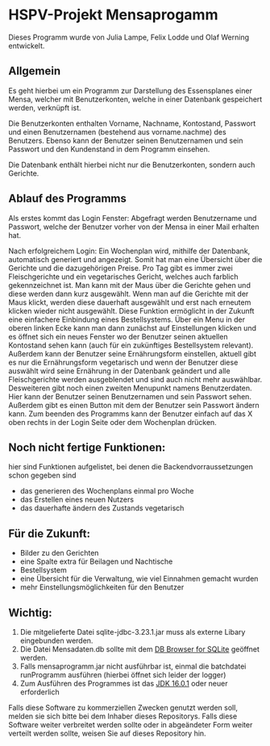 # HSPV-Projekt Mensaprogamm

Dieses Programm wurde von Julia Lampe, Felix Lodde und Olaf Werning entwickelt.

Allgemein
-------------------------------
Es geht hierbei um ein Programm zur Darstellung des Essensplanes einer Mensa, welcher mit Benutzerkonten, welche in einer Datenbank gespeichert werden, verknüpft ist.

Die Benutzerkonten enthalten Vorname, Nachname, Kontostand, Passwort und einen Benutzernamen (bestehend aus vorname.nachme) des Benutzers.
Ebenso kann der Benutzer seinen Benutzernamen und sein Passwort und den Kundenstand in dem Programm einsehen.

Die Datenbank enthält hierbei nicht nur die Benutzerkonten, sondern auch Gerichte.

Ablauf des Programms
-----------------------------
Als erstes kommt das Login Fenster:
Abgefragt werden Benutzername und Passwort, welche der Benutzer vorher von der Mensa in einer Mail erhalten hat.

Nach erfolgreichem Login:
Ein Wochenplan wird, mithilfe der Datenbank, automatisch generiert und angezeigt. Somit hat man eine Übersicht über die Gerichte und die dazugehörigen Preise.
Pro Tag gibt es immer zwei Fleischgerichte und ein vegetarisches Gericht, welches auch farblich gekennzeichnet ist. 
Man kann mit der Maus über die Gerichte gehen und diese werden dann kurz ausgewählt. Wenn man auf die Gerichte mit der Maus klickt, werden diese dauerhaft ausgewählt und erst nach erneutem klicken wieder nicht ausgewählt. Diese Funktion ermöglicht in der Zukunft eine einfachere Einbindung eines Bestellsystems.
Über ein Menu in der oberen linken Ecke kann man dann zunächst auf Einstellungen klicken und es öffnet sich ein neues Fenster wo der Benutzer seinen aktuellen Kontostand sehen kann (auch für ein zukünftiges Bestellsystem relevant). Außerdem kann der Benutzer seine Ernährungsform einstellen, aktuell gibt es nur die Ernährungsform vegetarisch und wenn der Benutzer diese auswählt wird seine Ernährung in der Datenbank geändert und alle Fleischgerichte werden ausgeblendet und sind auch nicht mehr auswählbar.
Desweiteren gibt noch einen zweiten Menupunkt namens Benutzerdaten. Hier kann der Benutzer seinen Benutzernamen und sein Passwort sehen. Außerdem gibt es einen Button mit dem der Benutzer sein Passwort ändern kann.
Zum beenden des Programms kann der Benutzer einfach auf das X oben rechts in der Login Seite oder dem Wochenplan drücken.


Noch nicht fertige Funktionen:
-----------------------------------
hier sind Funktionen aufgelistet, bei denen die Backendvorraussetzungen schon gegeben sind
- das generieren des Wochenplans einmal pro Woche
- das Erstellen eines neuen Nutzers
- das dauerhafte ändern des Zustands vegetarisch


Für die Zukunft:
--------------------------------
- Bilder zu den Gerichten
- eine Spalte extra für Beilagen und Nachtische
- Bestellsystem
- eine Übersicht für die Verwaltung, wie viel Einnahmen gemacht wurden
- mehr Einstellungsmöglichkeiten für den Benutzer
	
	
	
**Wichtig:**  
-----------------------------
1. Die mitgelieferte Datei sqlite-jdbc-3.23.1.jar muss als externe Libary eingebunden werden.
2. Die Datei Mensadaten.db sollte mit dem [DB Browser for SQLite](https://sqlitebrowser.org/) geöffnet werden.
3. Falls mensaprogramm.jar nicht ausführbar ist, einmal die batchdatei runProgramm ausführen (hierbei öffnet sich leider der logger)
4. Zum Ausführen des Programmes ist das [JDK 16.0.1](https://www.oracle.com/java/technologies/javase-jdk16-downloads.html) oder neuer erforderlich


Falls diese Software zu kommerziellen Zwecken genutzt werden soll, melden sie sich bitte bei dem Inhaber dieses Repositorys. 
Falls diese Software weiter verbreitet werden sollte oder in abgeändeter Form weiter verteilt werden sollte, weisen Sie auf dieses Repository hin.
